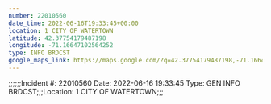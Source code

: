 ```yaml
---
number: 22010560
date_time: 2022-06-16T19:33:45+00:00
location: 1 CITY OF WATERTOWN
latitude: 42.37754179487198
longitude: -71.16647102564252
type: INFO BRDCST
google_maps_link: https://maps.google.com/?q=42.37754179487198,-71.16647102564252
---
```


;;;;;;Incident #: 22010560  Date: 2022-06-16 19:33:45   Type: GEN INFO BRDCST;;;Location: 1 CITY OF WATERTOWN;;;
